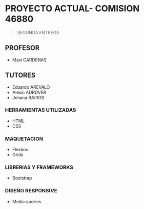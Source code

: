 # PROYECTO ACTUAL- COMISION 46880

> SEGUNDA ENTREGA

## PROFESOR
- Maxi CARDENAS

## TUTORES
- Eduardo AREVALO 
- Alesio ADROVER
- Johana BAIROS

### HERRAMIENTAS UTILIZADAS
-  HTML
- CSS

### MAQUETACION
- Flexbox
- Grids

### LIBRERIAS Y FRAMEWORKS
- Bootstrap

### DISEÑO RESPONSIVE
- Media queries
